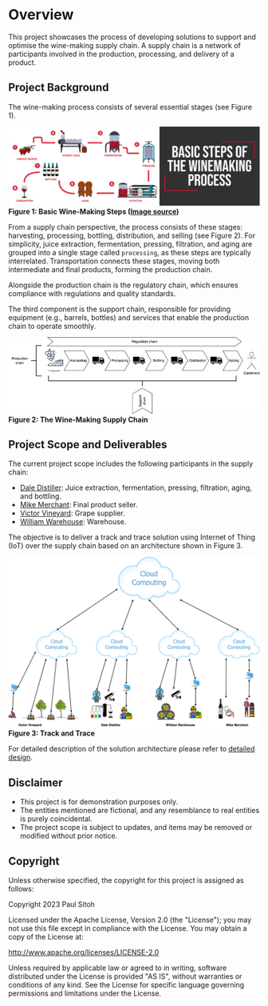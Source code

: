 # Overview

This project showcases the process of developing solutions to support and optimise the wine-making supply chain. A supply chain is a network of participants involved in the production, processing, and delivery of a product.

## Project Background

The wine-making process consists of several essential stages (see Figure 1).

![wine making](./assets/img/winemaking.webp)  
**Figure 1: Basic Wine-Making Steps ([Image source](https://finding.wine/blogs/blog-posts/basic-steps-of-the-winemaking-process))**

From a supply chain perspective, the process consists of these stages: harvesting, processing, bottling, distribution, and selling (see Figure 2). For simplicity, juice extraction, fermentation, pressing, filtration, and aging are grouped into a single stage called `processing`, as these steps are typically interrelated. Transportation connects these stages, moving both intermediate and final products, forming the production chain.

Alongside the production chain is the regulatory chain, which ensures compliance with regulations and quality standards.

The third component is the support chain, responsible for providing equipment (e.g., barrels, bottles) and services that enable the production chain to operate smoothly.

![Supply chain](./assets/img/supplychain.png)  
**Figure 2: The Wine-Making Supply Chain**

## Project Scope and Deliverables

The current project scope includes the following participants in the supply chain:

- [Dale Distiller](./docs/delta.md): Juice extraction, fermentation, pressing, filtration, aging, and bottling.  
- [Mike Merchant](./docs/mike.md):  Final product seller.  
- [Victor Vineyard](./docs/victor.md): Grape supplier.
- [William Warehouse](./docs/william.md): Warehouse.

The objective is to deliver a track and trace solution using Internet of Thing (IoT) over the supply chain based on an architecture shown in Figure 3.

![Architecture](./assets/img/centralised-chain.png)  
**Figure 3: Track and Trace**

For detailed description of the solution architecture please refer to [detailed design](./docs/solution.md).

## Disclaimer

- This project is for demonstration purposes only.  
- The entities mentioned are fictional, and any resemblance to real entities is purely coincidental.  
- The project scope is subject to updates, and items may be removed or modified without prior notice.

## Copyright

Unless otherwise specified, the copyright for this project is assigned as follows:

Copyright 2023 Paul Sitoh

Licensed under the Apache License, Version 2.0 (the "License"); you may not use this file except in compliance with the License. You may obtain a copy of the License at:

<http://www.apache.org/licenses/LICENSE-2.0>

Unless required by applicable law or agreed to in writing, software distributed under the License is provided "AS IS", without warranties or conditions of any kind. See the License for specific language governing permissions and limitations under the License.
